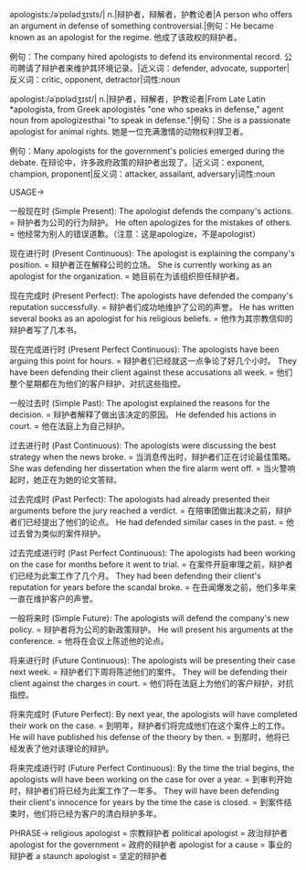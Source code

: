 apologists:/əˈpɒlədʒɪsts/| n.|辩护者，辩解者，护教论者|A person who offers an argument in defense of something controversial.|例句：He became known as an apologist for the regime. 他成了该政权的辩护者。

例句：The company hired apologists to defend its environmental record.  公司聘请了辩护者来维护其环境记录。|近义词：defender, advocate, supporter|反义词：critic, opponent, detractor|词性:noun

apologist:/əˈpɒlədʒɪst/| n.|辩护者，辩解者，护教论者|From Late Latin *apologista, from Greek apologistēs "one who speaks in defense," agent noun from apologizesthai "to speak in defense."|例句：She is a passionate apologist for animal rights. 她是一位充满激情的动物权利捍卫者。

例句：Many apologists for the government's policies emerged during the debate.  在辩论中，许多政府政策的辩护者出现了。|近义词：exponent, champion, proponent|反义词：attacker, assailant, adversary|词性:noun


USAGE->

一般现在时 (Simple Present):
The apologist defends the company's actions. =  辩护者为公司的行为辩护。
He often apologizes for the mistakes of others. = 他经常为别人的错误道歉。（注意：这是apologize，不是apologist）

现在进行时 (Present Continuous):
The apologist is explaining the company's position. = 辩护者正在解释公司的立场。
She is currently working as an apologist for the organization. = 她目前在为该组织担任辩护者。


现在完成时 (Present Perfect):
The apologists have defended the company's reputation successfully. =  辩护者们成功地维护了公司的声誉。
He has written several books as an apologist for his religious beliefs. = 他作为其宗教信仰的辩护者写了几本书。

现在完成进行时 (Present Perfect Continuous):
The apologists have been arguing this point for hours. =  辩护者们已经就这一点争论了好几个小时。
They have been defending their client against these accusations all week. = 他们整个星期都在为他们的客户辩护，对抗这些指控。

一般过去时 (Simple Past):
The apologist explained the reasons for the decision. = 辩护者解释了做出该决定的原因。
He defended his actions in court. = 他在法庭上为自己辩护。

过去进行时 (Past Continuous):
The apologists were discussing the best strategy when the news broke. = 当消息传出时，辩护者们正在讨论最佳策略。
She was defending her dissertation when the fire alarm went off. = 当火警响起时，她正在为她的论文答辩。


过去完成时 (Past Perfect):
The apologists had already presented their arguments before the jury reached a verdict. = 在陪审团做出裁决之前，辩护者们已经提出了他们的论点。
He had defended similar cases in the past. = 他过去曾为类似的案件辩护。

过去完成进行时 (Past Perfect Continuous):
The apologists had been working on the case for months before it went to trial. = 在案件开庭审理之前，辩护者们已经为此案工作了几个月。
They had been defending their client's reputation for years before the scandal broke. = 在丑闻爆发之前，他们多年来一直在维护客户的声誉。

一般将来时 (Simple Future):
The apologists will defend the company's new policy. = 辩护者将为公司的新政策辩护。
He will present his arguments at the conference. = 他将在会议上陈述他的论点。


将来进行时 (Future Continuous):
The apologists will be presenting their case next week. = 辩护者们下周将陈述他们的案件。
They will be defending their client against the charges in court. = 他们将在法庭上为他们的客户辩护，对抗指控。

将来完成时 (Future Perfect):
By next year, the apologists will have completed their work on the case. = 到明年，辩护者们将完成他们在这个案件上的工作。
He will have published his defense of the theory by then. = 到那时，他将已经发表了他对该理论的辩护。


将来完成进行时 (Future Perfect Continuous):
By the time the trial begins, the apologists will have been working on the case for over a year. = 到审判开始时，辩护者们将已经为此案工作了一年多。
They will have been defending their client's innocence for years by the time the case is closed. = 到案件结束时，他们将已经为客户的清白辩护多年。


PHRASE->
religious apologist = 宗教辩护者
political apologist = 政治辩护者
apologist for the government = 政府的辩护者
apologist for a cause =  事业的辩护者
a staunch apologist =  坚定的辩护者
